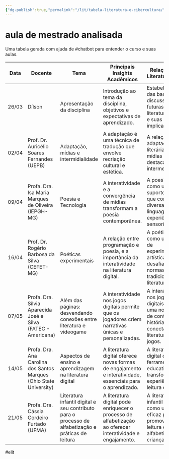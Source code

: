 ```yaml
---
{"dg-publish":true,"permalink":"/lit/tabela-literatura-e-cibercultura/","tags":["chatbot","elit"],"dgHomeLink":true,"dgShowLocalGraph":true,"dgShowFileTree":true,"noteIcon":""}
---
```


# aula de mestrado analisada

Uma tabela gerada com ajuda de #chatbot para entender o curso e suas aulas.  

| Data  | Docente                                                             | Tema                                                                                                | Principais Insights Acadêmicos                                                                             | Relações com Literatura Digital                                                                                |
| ----- | ------------------------------------------------------------------- | --------------------------------------------------------------------------------------------------- | ---------------------------------------------------------------------------------------------------------- | -------------------------------------------------------------------------------------------------------------- |
| 26/03 | Dílson                                                              | Apresentação da disciplina                                                                          | Introdução ao tema da disciplina, objetivos e expectativas de aprendizado.                                 | Estabelecimento das bases para discussões futuras sobre a literatura digital e suas implicações.               |
| 02/04 | Prof. Dr. Auricélio Soares Fernandes (UEPB)                         | Adaptação, mídias e intermidialidade                                                                | A adaptação é uma técnica de tradução que envolve recriação cultural e estética.                           | A relação entre a adaptação literária e as mídias digitais, destacando a intermedialidade.                     |
| 09/04 | Profa. Dra. Isa Maria Marques de Oliveira (IEPGH-MG)                | Poesia e Tecnologia                                                                                 | A interatividade e a convergência de mídias transformam a poesia contemporânea.                            | A poesia digital como um suporte artístico, que combina diversas linguagens e experiências sensoriais.         |
| 16/04 | Prof. Dr. Rogério Barbosa da Silva (CEFET-MG)                       | Poéticas experimentais                                                                              | A relação entre programação e poesia, e a importância da interatividade na literatura digital.             | A poética digital como uma forma de experimentação artística que desafia as normas tradicionais da literatura. |
| 07/05 | Profa. Dra. Sílvia Aparecida José e Silva (FATEC - Americana)       | Além das páginas: desvendando conexões entre literatura e videogame                                 | A interatividade nos jogos digitais permite que os jogadores criem narrativas únicas e personalizadas.     | A interatividade nos jogos digitais como uma nova forma de contar histórias, conectando literatura e jogos.    |
| 14/05 | Profa. Dra. Ana Carolina dos Santos Marques (Ohio State University) | Aspectos de ensino e aprendizagem na literatura digital                                             | A literatura digital oferece novas formas de engajamento e interatividade, essenciais para o aprendizado.  | A literatura digital como uma ferramenta educativa que transforma a experiência de leitura e escrita.          |
| 21/05 | Profa. Dra. Cássia Cordeiro Furtado (UFMA)                          | Literatura infantil digital e seu contributo para o processo de alfabetização e práticas de leitura | A literatura digital pode enriquecer o processo de alfabetização ao oferecer interatividade e engajamento. | A literatura infantil digital como um meio eficaz para promover a leitura e a alfabetização em crianças.       |

#elit 